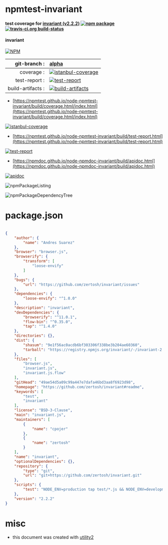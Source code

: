 # npmtest-invariant

#### test coverage for  [invariant (v2.2.2)](https://github.com/zertosh/invariant#readme)  [![npm package](https://img.shields.io/npm/v/npmtest-invariant.svg?style=flat-square)](https://www.npmjs.org/package/npmtest-invariant) [![travis-ci.org build-status](https://api.travis-ci.org/npmtest/node-npmtest-invariant.svg)](https://travis-ci.org/npmtest/node-npmtest-invariant)

#### invariant

[![NPM](https://nodei.co/npm/invariant.png?downloads=true&downloadRank=true&stars=true)](https://www.npmjs.com/package/invariant)

| git-branch : | [alpha](https://github.com/npmtest/node-npmtest-invariant/tree/alpha)|
|--:|:--|
| coverage : | [![istanbul-coverage](https://npmtest.github.io/node-npmtest-invariant/build/coverage.badge.svg)](https://npmtest.github.io/node-npmtest-invariant/build/coverage.html/index.html)|
| test-report : | [![test-report](https://npmtest.github.io/node-npmtest-invariant/build/test-report.badge.svg)](https://npmtest.github.io/node-npmtest-invariant/build/test-report.html)|
| build-artifacts : | [![build-artifacts](https://npmtest.github.io/node-npmtest-invariant/glyphicons_144_folder_open.png)](https://github.com/npmtest/node-npmtest-invariant/tree/gh-pages/build)|

- [https://npmtest.github.io/node-npmtest-invariant/build/coverage.html/index.html](https://npmtest.github.io/node-npmtest-invariant/build/coverage.html/index.html)

[![istanbul-coverage](https://npmtest.github.io/node-npmtest-invariant/build/screenCapture.buildCi.browser.%252Ftmp%252Fbuild%252Fcoverage.lib.html.png)](https://npmtest.github.io/node-npmtest-invariant/build/coverage.html/index.html)

- [https://npmtest.github.io/node-npmtest-invariant/build/test-report.html](https://npmtest.github.io/node-npmtest-invariant/build/test-report.html)

[![test-report](https://npmtest.github.io/node-npmtest-invariant/build/screenCapture.buildCi.browser.%252Ftmp%252Fbuild%252Ftest-report.html.png)](https://npmtest.github.io/node-npmtest-invariant/build/test-report.html)

- [https://npmdoc.github.io/node-npmdoc-invariant/build/apidoc.html](https://npmdoc.github.io/node-npmdoc-invariant/build/apidoc.html)

[![apidoc](https://npmdoc.github.io/node-npmdoc-invariant/build/screenCapture.buildCi.browser.%252Ftmp%252Fbuild%252Fapidoc.html.png)](https://npmdoc.github.io/node-npmdoc-invariant/build/apidoc.html)

![npmPackageListing](https://npmtest.github.io/node-npmtest-invariant/build/screenCapture.npmPackageListing.svg)

![npmPackageDependencyTree](https://npmtest.github.io/node-npmtest-invariant/build/screenCapture.npmPackageDependencyTree.svg)



# package.json

```json

{
    "author": {
        "name": "Andres Suarez"
    },
    "browser": "browser.js",
    "browserify": {
        "transform": [
            "loose-envify"
        ]
    },
    "bugs": {
        "url": "https://github.com/zertosh/invariant/issues"
    },
    "dependencies": {
        "loose-envify": "^1.0.0"
    },
    "description": "invariant",
    "devDependencies": {
        "browserify": "^11.0.1",
        "flow-bin": "^0.35.0",
        "tap": "^1.4.0"
    },
    "directories": {},
    "dist": {
        "shasum": "9e1f56ac0acdb6bf303306f338be3b204ae60360",
        "tarball": "https://registry.npmjs.org/invariant/-/invariant-2.2.2.tgz"
    },
    "files": [
        "browser.js",
        "invariant.js",
        "invariant.js.flow"
    ],
    "gitHead": "49ae54d5a09c99a447e7dafa46bd3aa8f6923d98",
    "homepage": "https://github.com/zertosh/invariant#readme",
    "keywords": [
        "test",
        "invariant"
    ],
    "license": "BSD-3-Clause",
    "main": "invariant.js",
    "maintainers": [
        {
            "name": "cpojer"
        },
        {
            "name": "zertosh"
        }
    ],
    "name": "invariant",
    "optionalDependencies": {},
    "repository": {
        "type": "git",
        "url": "git+https://github.com/zertosh/invariant.git"
    },
    "scripts": {
        "test": "NODE_ENV=production tap test/*.js && NODE_ENV=development tap test/*.js"
    },
    "version": "2.2.2"
}
```



# misc
- this document was created with [utility2](https://github.com/kaizhu256/node-utility2)
